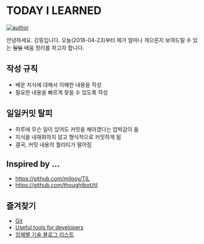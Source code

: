 # TODAY I LEARNED
[![author](https://img.shields.io/badge/author-greatfarmer-f28da5.svg)](https://github.com/greatfarmer)

안녕하세요. 강뚱입니다. 오늘(2018-04-23)부터 제가 얼마나 게으른지 보여드릴 수 있는 ~~일일~~ 배움 정리를 하고자 합니다.

## 작성 규칙
- 배운 지식에 대해서 이해한 내용을 작성
- 필요한 내용을 빠르게 찾을 수 있도록 작성

## 일일커밋 탈피
- 하루에 무슨 일이 있어도 커밋을 해야겠다는 압박감이 듦
- 지식을 내재화하지 않고 형식적으로 커밋하게 됨
- 결국, 커밋 내용의 퀄리티가 떨어짐

## Inspired by ...
* https://github.com/milooy/TIL
* https://github.com/thoughtbot/til

## 즐겨찾기
- [Git](Git/Git.md)
- [Useful tools for developers](Tip/Tip-Tools.md)
- [업체별 기술 블로그 리스트](Tip/Tip-EnterpriseTechBlog.md)
